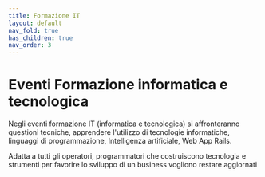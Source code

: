 ```yaml
---
title: Formazione IT 
layout: default
nav_fold: true 
has_children: true
nav_order: 3
---
```


# Eventi Formazione informatica e tecnologica

Negli eventi formazione IT (informatica e tecnologica) si affronteranno questioni tecniche, apprendere l'utilizzo di tecnologie informatiche, linguaggi di programmazione, Intelligenza artificiale, Web App Rails.

Adatta a tutti gli operatori, programmatori che costruiscono tecnologia e strumenti per favorire lo sviluppo di un business vogliono restare aggiornati